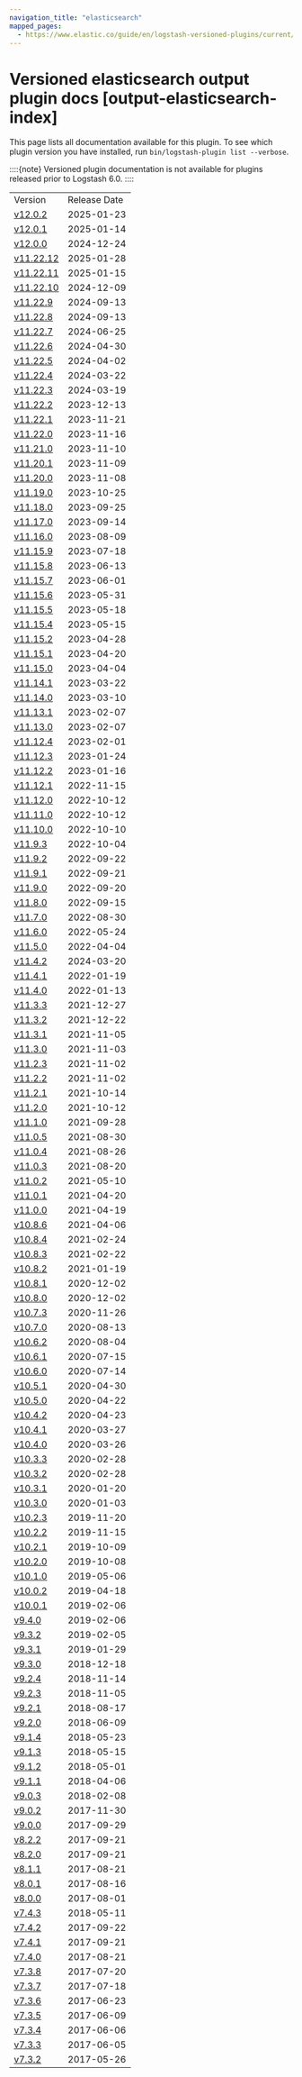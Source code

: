 ```yaml
---
navigation_title: "elasticsearch"
mapped_pages:
  - https://www.elastic.co/guide/en/logstash-versioned-plugins/current/output-elasticsearch-index.html
---
```


# Versioned elasticsearch output plugin docs [output-elasticsearch-index]


This page lists all documentation available for this plugin.  To see which plugin version you have installed, run `bin/logstash-plugin list --verbose`.

::::{note}
Versioned plugin documentation is not available for plugins released prior to Logstash 6.0.
::::


|     |     |
| --- | --- |
| Version | Release Date |
| [v12.0.2](v12-0-2-plugins-outputs-elasticsearch.md) | 2025-01-23 |
| [v12.0.1](v12-0-1-plugins-outputs-elasticsearch.md) | 2025-01-14 |
| [v12.0.0](v12-0-0-plugins-outputs-elasticsearch.md) | 2024-12-24 |
| [v11.22.12](v11-22-12-plugins-outputs-elasticsearch.md) | 2025-01-28 |
| [v11.22.11](v11-22-11-plugins-outputs-elasticsearch.md) | 2025-01-15 |
| [v11.22.10](v11-22-10-plugins-outputs-elasticsearch.md) | 2024-12-09 |
| [v11.22.9](v11-22-9-plugins-outputs-elasticsearch.md) | 2024-09-13 |
| [v11.22.8](v11-22-8-plugins-outputs-elasticsearch.md) | 2024-09-13 |
| [v11.22.7](v11-22-7-plugins-outputs-elasticsearch.md) | 2024-06-25 |
| [v11.22.6](v11-22-6-plugins-outputs-elasticsearch.md) | 2024-04-30 |
| [v11.22.5](v11-22-5-plugins-outputs-elasticsearch.md) | 2024-04-02 |
| [v11.22.4](v11-22-4-plugins-outputs-elasticsearch.md) | 2024-03-22 |
| [v11.22.3](v11-22-3-plugins-outputs-elasticsearch.md) | 2024-03-19 |
| [v11.22.2](v11-22-2-plugins-outputs-elasticsearch.md) | 2023-12-13 |
| [v11.22.1](v11-22-1-plugins-outputs-elasticsearch.md) | 2023-11-21 |
| [v11.22.0](v11-22-0-plugins-outputs-elasticsearch.md) | 2023-11-16 |
| [v11.21.0](v11-21-0-plugins-outputs-elasticsearch.md) | 2023-11-10 |
| [v11.20.1](v11-20-1-plugins-outputs-elasticsearch.md) | 2023-11-09 |
| [v11.20.0](v11-20-0-plugins-outputs-elasticsearch.md) | 2023-11-08 |
| [v11.19.0](v11-19-0-plugins-outputs-elasticsearch.md) | 2023-10-25 |
| [v11.18.0](v11-18-0-plugins-outputs-elasticsearch.md) | 2023-09-25 |
| [v11.17.0](v11-17-0-plugins-outputs-elasticsearch.md) | 2023-09-14 |
| [v11.16.0](v11-16-0-plugins-outputs-elasticsearch.md) | 2023-08-09 |
| [v11.15.9](v11-15-9-plugins-outputs-elasticsearch.md) | 2023-07-18 |
| [v11.15.8](v11-15-8-plugins-outputs-elasticsearch.md) | 2023-06-13 |
| [v11.15.7](v11-15-7-plugins-outputs-elasticsearch.md) | 2023-06-01 |
| [v11.15.6](v11-15-6-plugins-outputs-elasticsearch.md) | 2023-05-31 |
| [v11.15.5](v11-15-5-plugins-outputs-elasticsearch.md) | 2023-05-18 |
| [v11.15.4](v11-15-4-plugins-outputs-elasticsearch.md) | 2023-05-15 |
| [v11.15.2](v11-15-2-plugins-outputs-elasticsearch.md) | 2023-04-28 |
| [v11.15.1](v11-15-1-plugins-outputs-elasticsearch.md) | 2023-04-20 |
| [v11.15.0](v11-15-0-plugins-outputs-elasticsearch.md) | 2023-04-04 |
| [v11.14.1](v11-14-1-plugins-outputs-elasticsearch.md) | 2023-03-22 |
| [v11.14.0](v11-14-0-plugins-outputs-elasticsearch.md) | 2023-03-10 |
| [v11.13.1](v11-13-1-plugins-outputs-elasticsearch.md) | 2023-02-07 |
| [v11.13.0](v11-13-0-plugins-outputs-elasticsearch.md) | 2023-02-07 |
| [v11.12.4](v11-12-4-plugins-outputs-elasticsearch.md) | 2023-02-01 |
| [v11.12.3](v11-12-3-plugins-outputs-elasticsearch.md) | 2023-01-24 |
| [v11.12.2](v11-12-2-plugins-outputs-elasticsearch.md) | 2023-01-16 |
| [v11.12.1](v11-12-1-plugins-outputs-elasticsearch.md) | 2022-11-15 |
| [v11.12.0](v11-12-0-plugins-outputs-elasticsearch.md) | 2022-10-12 |
| [v11.11.0](v11-11-0-plugins-outputs-elasticsearch.md) | 2022-10-12 |
| [v11.10.0](v11-10-0-plugins-outputs-elasticsearch.md) | 2022-10-10 |
| [v11.9.3](v11-9-3-plugins-outputs-elasticsearch.md) | 2022-10-04 |
| [v11.9.2](v11-9-2-plugins-outputs-elasticsearch.md) | 2022-09-22 |
| [v11.9.1](v11-9-1-plugins-outputs-elasticsearch.md) | 2022-09-21 |
| [v11.9.0](v11-9-0-plugins-outputs-elasticsearch.md) | 2022-09-20 |
| [v11.8.0](v11-8-0-plugins-outputs-elasticsearch.md) | 2022-09-15 |
| [v11.7.0](v11-7-0-plugins-outputs-elasticsearch.md) | 2022-08-30 |
| [v11.6.0](v11-6-0-plugins-outputs-elasticsearch.md) | 2022-05-24 |
| [v11.5.0](v11-5-0-plugins-outputs-elasticsearch.md) | 2022-04-04 |
| [v11.4.2](v11-4-2-plugins-outputs-elasticsearch.md) | 2024-03-20 |
| [v11.4.1](v11-4-1-plugins-outputs-elasticsearch.md) | 2022-01-19 |
| [v11.4.0](v11-4-0-plugins-outputs-elasticsearch.md) | 2022-01-13 |
| [v11.3.3](v11-3-3-plugins-outputs-elasticsearch.md) | 2021-12-27 |
| [v11.3.2](v11-3-2-plugins-outputs-elasticsearch.md) | 2021-12-22 |
| [v11.3.1](v11-3-1-plugins-outputs-elasticsearch.md) | 2021-11-05 |
| [v11.3.0](v11-3-0-plugins-outputs-elasticsearch.md) | 2021-11-03 |
| [v11.2.3](v11-2-3-plugins-outputs-elasticsearch.md) | 2021-11-02 |
| [v11.2.2](v11-2-2-plugins-outputs-elasticsearch.md) | 2021-11-02 |
| [v11.2.1](v11-2-1-plugins-outputs-elasticsearch.md) | 2021-10-14 |
| [v11.2.0](v11-2-0-plugins-outputs-elasticsearch.md) | 2021-10-12 |
| [v11.1.0](v11-1-0-plugins-outputs-elasticsearch.md) | 2021-09-28 |
| [v11.0.5](v11-0-5-plugins-outputs-elasticsearch.md) | 2021-08-30 |
| [v11.0.4](v11-0-4-plugins-outputs-elasticsearch.md) | 2021-08-26 |
| [v11.0.3](v11-0-3-plugins-outputs-elasticsearch.md) | 2021-08-20 |
| [v11.0.2](v11-0-2-plugins-outputs-elasticsearch.md) | 2021-05-10 |
| [v11.0.1](v11-0-1-plugins-outputs-elasticsearch.md) | 2021-04-20 |
| [v11.0.0](v11-0-0-plugins-outputs-elasticsearch.md) | 2021-04-19 |
| [v10.8.6](v10-8-6-plugins-outputs-elasticsearch.md) | 2021-04-06 |
| [v10.8.4](v10-8-4-plugins-outputs-elasticsearch.md) | 2021-02-24 |
| [v10.8.3](v10-8-3-plugins-outputs-elasticsearch.md) | 2021-02-22 |
| [v10.8.2](v10-8-2-plugins-outputs-elasticsearch.md) | 2021-01-19 |
| [v10.8.1](v10-8-1-plugins-outputs-elasticsearch.md) | 2020-12-02 |
| [v10.8.0](v10-8-0-plugins-outputs-elasticsearch.md) | 2020-12-02 |
| [v10.7.3](v10-7-3-plugins-outputs-elasticsearch.md) | 2020-11-26 |
| [v10.7.0](v10-7-0-plugins-outputs-elasticsearch.md) | 2020-08-13 |
| [v10.6.2](v10-6-2-plugins-outputs-elasticsearch.md) | 2020-08-04 |
| [v10.6.1](v10-6-1-plugins-outputs-elasticsearch.md) | 2020-07-15 |
| [v10.6.0](v10-6-0-plugins-outputs-elasticsearch.md) | 2020-07-14 |
| [v10.5.1](v10-5-1-plugins-outputs-elasticsearch.md) | 2020-04-30 |
| [v10.5.0](v10-5-0-plugins-outputs-elasticsearch.md) | 2020-04-22 |
| [v10.4.2](v10-4-2-plugins-outputs-elasticsearch.md) | 2020-04-23 |
| [v10.4.1](v10-4-1-plugins-outputs-elasticsearch.md) | 2020-03-27 |
| [v10.4.0](v10-4-0-plugins-outputs-elasticsearch.md) | 2020-03-26 |
| [v10.3.3](v10-3-3-plugins-outputs-elasticsearch.md) | 2020-02-28 |
| [v10.3.2](v10-3-2-plugins-outputs-elasticsearch.md) | 2020-02-28 |
| [v10.3.1](v10-3-1-plugins-outputs-elasticsearch.md) | 2020-01-20 |
| [v10.3.0](v10-3-0-plugins-outputs-elasticsearch.md) | 2020-01-03 |
| [v10.2.3](v10-2-3-plugins-outputs-elasticsearch.md) | 2019-11-20 |
| [v10.2.2](v10-2-2-plugins-outputs-elasticsearch.md) | 2019-11-15 |
| [v10.2.1](v10-2-1-plugins-outputs-elasticsearch.md) | 2019-10-09 |
| [v10.2.0](v10-2-0-plugins-outputs-elasticsearch.md) | 2019-10-08 |
| [v10.1.0](v10-1-0-plugins-outputs-elasticsearch.md) | 2019-05-06 |
| [v10.0.2](v10-0-2-plugins-outputs-elasticsearch.md) | 2019-04-18 |
| [v10.0.1](v10-0-1-plugins-outputs-elasticsearch.md) | 2019-02-06 |
| [v9.4.0](v9-4-0-plugins-outputs-elasticsearch.md) | 2019-02-06 |
| [v9.3.2](v9-3-2-plugins-outputs-elasticsearch.md) | 2019-02-05 |
| [v9.3.1](v9-3-1-plugins-outputs-elasticsearch.md) | 2019-01-29 |
| [v9.3.0](v9-3-0-plugins-outputs-elasticsearch.md) | 2018-12-18 |
| [v9.2.4](v9-2-4-plugins-outputs-elasticsearch.md) | 2018-11-14 |
| [v9.2.3](v9-2-3-plugins-outputs-elasticsearch.md) | 2018-11-05 |
| [v9.2.1](v9-2-1-plugins-outputs-elasticsearch.md) | 2018-08-17 |
| [v9.2.0](v9-2-0-plugins-outputs-elasticsearch.md) | 2018-06-09 |
| [v9.1.4](v9-1-4-plugins-outputs-elasticsearch.md) | 2018-05-23 |
| [v9.1.3](v9-1-3-plugins-outputs-elasticsearch.md) | 2018-05-15 |
| [v9.1.2](v9-1-2-plugins-outputs-elasticsearch.md) | 2018-05-01 |
| [v9.1.1](v9-1-1-plugins-outputs-elasticsearch.md) | 2018-04-06 |
| [v9.0.3](v9-0-3-plugins-outputs-elasticsearch.md) | 2018-02-08 |
| [v9.0.2](v9-0-2-plugins-outputs-elasticsearch.md) | 2017-11-30 |
| [v9.0.0](v9-0-0-plugins-outputs-elasticsearch.md) | 2017-09-29 |
| [v8.2.2](v8-2-2-plugins-outputs-elasticsearch.md) | 2017-09-21 |
| [v8.2.0](v8-2-0-plugins-outputs-elasticsearch.md) | 2017-09-21 |
| [v8.1.1](v8-1-1-plugins-outputs-elasticsearch.md) | 2017-08-21 |
| [v8.0.1](v8-0-1-plugins-outputs-elasticsearch.md) | 2017-08-16 |
| [v8.0.0](v8-0-0-plugins-outputs-elasticsearch.md) | 2017-08-01 |
| [v7.4.3](v7-4-3-plugins-outputs-elasticsearch.md) | 2018-05-11 |
| [v7.4.2](v7-4-2-plugins-outputs-elasticsearch.md) | 2017-09-22 |
| [v7.4.1](v7-4-1-plugins-outputs-elasticsearch.md) | 2017-09-21 |
| [v7.4.0](v7-4-0-plugins-outputs-elasticsearch.md) | 2017-08-21 |
| [v7.3.8](v7-3-8-plugins-outputs-elasticsearch.md) | 2017-07-20 |
| [v7.3.7](v7-3-7-plugins-outputs-elasticsearch.md) | 2017-07-18 |
| [v7.3.6](v7-3-6-plugins-outputs-elasticsearch.md) | 2017-06-23 |
| [v7.3.5](v7-3-5-plugins-outputs-elasticsearch.md) | 2017-06-09 |
| [v7.3.4](v7-3-4-plugins-outputs-elasticsearch.md) | 2017-06-06 |
| [v7.3.3](v7-3-3-plugins-outputs-elasticsearch.md) | 2017-06-05 |
| [v7.3.2](v7-3-2-plugins-outputs-elasticsearch.md) | 2017-05-26 |

































































































































